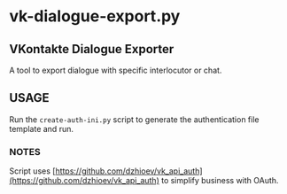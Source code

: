 # vk-dialogue-export.py
## VKontakte Dialogue Exporter

A tool to export dialogue with specific interlocutor or chat.

## USAGE

Run the `create-auth-ini.py` script to generate the authentication file template and run.

### NOTES

Script uses [https://github.com/dzhioev/vk_api_auth](https://github.com/dzhioev/vk_api_auth) to simplify business with OAuth.
